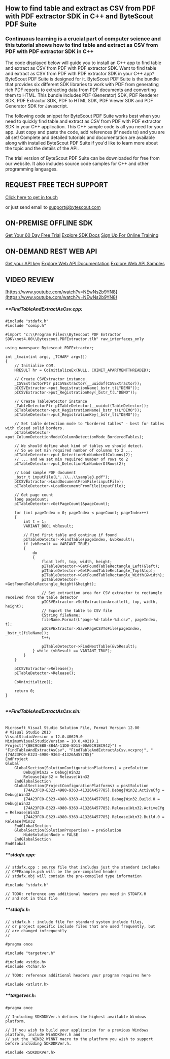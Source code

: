 ## How to find table and extract as CSV from PDF with PDF extractor SDK in C++ and ByteScout PDF Suite

### Continuous learning is a crucial part of computer science and this tutorial shows how to find table and extract as CSV from PDF with PDF extractor SDK in C++

The code displayed below will guide you to install an C++ app to find table and extract as CSV from PDF with PDF extractor SDK. Want to find table and extract as CSV from PDF with PDF extractor SDK in your C++ app? ByteScout PDF Suite is designed for it. ByteScout PDF Suite is the bundle that provides six different SDK libraries to work with PDF from generating rich PDF reports to extracting data from PDF documents and converting them to HTML. This bundle includes PDF (Generator) SDK, PDF Renderer SDK, PDF Extractor SDK, PDF to HTML SDK, PDF Viewer SDK and PDF Generator SDK for Javascript.

The following code snippet for ByteScout PDF Suite works best when you need to quickly find table and extract as CSV from PDF with PDF extractor SDK in your C++ application. This C++ sample code is all you need for your app. Just copy and paste the code, add references (if needs to) and you are all set! Complete and detailed tutorials and documentation are available along with installed ByteScout PDF Suite if you'd like to learn more about the topic and the details of the API.

The trial version of ByteScout PDF Suite can be downloaded for free from our website. It also includes source code samples for C++ and other programming languages.

## REQUEST FREE TECH SUPPORT

[Click here to get in touch](https://bytescout.zendesk.com/hc/en-us/requests/new?subject=ByteScout%20PDF%20Suite%20Question)

or just send email to [support@bytescout.com](mailto:support@bytescout.com?subject=ByteScout%20PDF%20Suite%20Question) 

## ON-PREMISE OFFLINE SDK 

[Get Your 60 Day Free Trial](https://bytescout.com/download/web-installer?utm_source=github-readme)
[Explore SDK Docs](https://bytescout.com/documentation/index.html?utm_source=github-readme)
[Sign Up For Online Training](https://academy.bytescout.com/)


## ON-DEMAND REST WEB API

[Get your API key](https://pdf.co/documentation/api?utm_source=github-readme)
[Explore Web API Documentation](https://pdf.co/documentation/api?utm_source=github-readme)
[Explore Web API Samples](https://github.com/bytescout/ByteScout-SDK-SourceCode/tree/master/PDF.co%20Web%20API)

## VIDEO REVIEW

[https://www.youtube.com/watch?v=NEwNs2b9YN8](https://www.youtube.com/watch?v=NEwNs2b9YN8)




<!-- code block begin -->

##### ****FindTableAndExtractAsCsv.cpp:**
    
```
#include "stdafx.h"
#include "comip.h"

#import "c:\\Program Files\\Bytescout PDF Extractor SDK\\net4.00\\Bytescout.PDFExtractor.tlb" raw_interfaces_only

using namespace Bytescout_PDFExtractor;

int _tmain(int argc, _TCHAR* argv[])
{
	// Initialize COM.
	HRESULT hr = CoInitializeEx(NULL, COINIT_APARTMENTTHREADED);

	// Create CSVExtractor instance
	_CSVExtractorPtr pICSVExtractor(__uuidof(CSVExtractor));
	pICSVExtractor->put_RegistrationName(_bstr_t(L"DEMO"));
	pICSVExtractor->put_RegistrationKey(_bstr_t(L"DEMO"));

	// Create TableDetector instance
	_TableDetectorPtr pITableDetector(__uuidof(TableDetector));
	pITableDetector->put_RegistrationName(_bstr_t(L"DEMO"));
	pITableDetector->put_RegistrationKey(_bstr_t(L"DEMO"));

	// Set table detection mode to "bordered tables" - best for tables with closed solid borders.
	pITableDetector->put_ColumnDetectionMode(ColumnDetectionMode_BorderedTables);

	// We should define what kind of tables we should detect.
	// So we set min required number of columns to 2 ...
	pITableDetector->put_DetectionMinNumberOfColumns(2);
	// ... and we set min required number of rows to 2
	pITableDetector->put_DetectionMinNumberOfRows(2);

	// Load sample PDF document
	_bstr_t inputFile(L"..\\..\\sample3.pdf");
	pICSVExtractor->LoadDocumentFromFile(inputFile);
	pITableDetector->LoadDocumentFromFile(inputFile);

	// Get page count
	long pageCount;
	pITableDetector->GetPageCount(&pageCount);

	for (int pageIndex = 0; pageIndex < pageCount; pageIndex++)
	{
		int t = 1;
		VARIANT_BOOL vbResult;

		// Find first table and continue if found
		pITableDetector->FindTable(pageIndex, &vbResult);
		if (vbResult == VARIANT_TRUE)
		{
			do
			{
				float left, top, width, height;
				pITableDetector->GetFoundTableRectangle_Left(&left);
				pITableDetector->GetFoundTableRectangle_Top(&top);
				pITableDetector->GetFoundTableRectangle_Width(&width);
				pITableDetector->GetFoundTableRectangle_Height(&height);

				// Set extraction area for CSV extractor to rectangle received from the table detector
				pICSVExtractor->SetExtractionArea(left, top, width, height);
				// Export the table to CSV file
				CString fileName;
				fileName.Format(L"page-%d-table-%d.csv", pageIndex, t);
				pICSVExtractor->SavePageCSVToFile(pageIndex, _bstr_t(fileName));
				t++;

				pITableDetector->FindNextTable(&vbResult);
			} while (vbResult == VARIANT_TRUE);
		}
	}

	pICSVExtractor->Release();
	pITableDetector->Release();

	CoUninitialize();

	return 0;
}


```

<!-- code block end -->    

<!-- code block begin -->

##### ****FindTableAndExtractAsCsv.sln:**
    
```

Microsoft Visual Studio Solution File, Format Version 12.00
# Visual Studio 2013
VisualStudioVersion = 12.0.40629.0
MinimumVisualStudioVersion = 10.0.40219.1
Project("{8BC9CEB8-8B4A-11D0-8D11-00A0C91BC942}") = "FindTableAndExtractAsCsv", "FindTableAndExtractAsCsv.vcxproj", "{74A23FC0-E323-4980-9363-41326A457785}"
EndProject
Global
	GlobalSection(SolutionConfigurationPlatforms) = preSolution
		Debug|Win32 = Debug|Win32
		Release|Win32 = Release|Win32
	EndGlobalSection
	GlobalSection(ProjectConfigurationPlatforms) = postSolution
		{74A23FC0-E323-4980-9363-41326A457785}.Debug|Win32.ActiveCfg = Debug|Win32
		{74A23FC0-E323-4980-9363-41326A457785}.Debug|Win32.Build.0 = Debug|Win32
		{74A23FC0-E323-4980-9363-41326A457785}.Release|Win32.ActiveCfg = Release|Win32
		{74A23FC0-E323-4980-9363-41326A457785}.Release|Win32.Build.0 = Release|Win32
	EndGlobalSection
	GlobalSection(SolutionProperties) = preSolution
		HideSolutionNode = FALSE
	EndGlobalSection
EndGlobal

```

<!-- code block end -->    

<!-- code block begin -->

##### ****stdafx.cpp:**
    
```
// stdafx.cpp : source file that includes just the standard includes
// CPPExample.pch will be the pre-compiled header
// stdafx.obj will contain the pre-compiled type information

#include "stdafx.h"

// TODO: reference any additional headers you need in STDAFX.H
// and not in this file

```

<!-- code block end -->    

<!-- code block begin -->

##### ****stdafx.h:**
    
```
// stdafx.h : include file for standard system include files,
// or project specific include files that are used frequently, but
// are changed infrequently
//

#pragma once

#include "targetver.h"

#include <stdio.h>
#include <tchar.h>

// TODO: reference additional headers your program requires here

#include <atlstr.h>
```

<!-- code block end -->    

<!-- code block begin -->

##### ****targetver.h:**
    
```
#pragma once

// Including SDKDDKVer.h defines the highest available Windows platform.

// If you wish to build your application for a previous Windows platform, include WinSDKVer.h and
// set the _WIN32_WINNT macro to the platform you wish to support before including SDKDDKVer.h.

#include <SDKDDKVer.h>

```

<!-- code block end -->